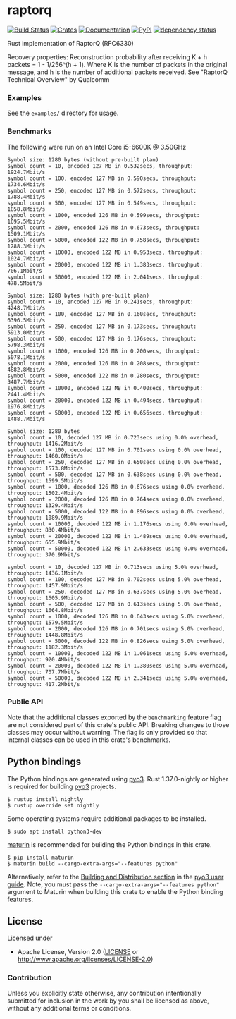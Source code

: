# raptorq
[![Build Status](https://travis-ci.com/cberner/raptorq.svg?branch=master)](https://travis-ci.com/cberner/raptorq)
[![Crates](https://img.shields.io/crates/v/raptorq.svg)](https://crates.io/crates/raptorq)
[![Documentation](https://docs.rs/raptorq/badge.svg)](https://docs.rs/raptorq)
[![PyPI](https://img.shields.io/pypi/v/raptorq.svg)](https://pypi.org/project/raptorq/)
[![dependency status](https://deps.rs/repo/github/cberner/raptorq/status.svg)](https://deps.rs/repo/github/cberner/raptorq)

Rust implementation of RaptorQ (RFC6330)

Recovery properties:
Reconstruction probability after receiving K + h packets = 1 - 1/256^(h + 1). Where K is the number of packets in the
original message, and h is the number of additional packets received.
See "RaptorQ Technical Overview" by Qualcomm

### Examples
See the `examples/` directory for usage.

### Benchmarks

The following were run on an Intel Core i5-6600K @ 3.50GHz

```
Symbol size: 1280 bytes (without pre-built plan)
symbol count = 10, encoded 127 MB in 0.532secs, throughput: 1924.7Mbit/s
symbol count = 100, encoded 127 MB in 0.590secs, throughput: 1734.6Mbit/s
symbol count = 250, encoded 127 MB in 0.572secs, throughput: 1788.4Mbit/s
symbol count = 500, encoded 127 MB in 0.549secs, throughput: 1858.8Mbit/s
symbol count = 1000, encoded 126 MB in 0.599secs, throughput: 1695.5Mbit/s
symbol count = 2000, encoded 126 MB in 0.673secs, throughput: 1509.1Mbit/s
symbol count = 5000, encoded 122 MB in 0.758secs, throughput: 1288.3Mbit/s
symbol count = 10000, encoded 122 MB in 0.953secs, throughput: 1024.7Mbit/s
symbol count = 20000, encoded 122 MB in 1.383secs, throughput: 706.1Mbit/s
symbol count = 50000, encoded 122 MB in 2.041secs, throughput: 478.5Mbit/s

Symbol size: 1280 bytes (with pre-built plan)
symbol count = 10, encoded 127 MB in 0.241secs, throughput: 4248.7Mbit/s
symbol count = 100, encoded 127 MB in 0.160secs, throughput: 6396.5Mbit/s
symbol count = 250, encoded 127 MB in 0.173secs, throughput: 5913.0Mbit/s
symbol count = 500, encoded 127 MB in 0.176secs, throughput: 5798.3Mbit/s
symbol count = 1000, encoded 126 MB in 0.200secs, throughput: 5078.1Mbit/s
symbol count = 2000, encoded 126 MB in 0.208secs, throughput: 4882.8Mbit/s
symbol count = 5000, encoded 122 MB in 0.280secs, throughput: 3487.7Mbit/s
symbol count = 10000, encoded 122 MB in 0.400secs, throughput: 2441.4Mbit/s
symbol count = 20000, encoded 122 MB in 0.494secs, throughput: 1976.8Mbit/s
symbol count = 50000, encoded 122 MB in 0.656secs, throughput: 1488.7Mbit/s

Symbol size: 1280 bytes
symbol count = 10, decoded 127 MB in 0.723secs using 0.0% overhead, throughput: 1416.2Mbit/s
symbol count = 100, decoded 127 MB in 0.701secs using 0.0% overhead, throughput: 1460.0Mbit/s
symbol count = 250, decoded 127 MB in 0.650secs using 0.0% overhead, throughput: 1573.8Mbit/s
symbol count = 500, decoded 127 MB in 0.638secs using 0.0% overhead, throughput: 1599.5Mbit/s
symbol count = 1000, decoded 126 MB in 0.676secs using 0.0% overhead, throughput: 1502.4Mbit/s
symbol count = 2000, decoded 126 MB in 0.764secs using 0.0% overhead, throughput: 1329.4Mbit/s
symbol count = 5000, decoded 122 MB in 0.896secs using 0.0% overhead, throughput: 1089.9Mbit/s
symbol count = 10000, decoded 122 MB in 1.176secs using 0.0% overhead, throughput: 830.4Mbit/s
symbol count = 20000, decoded 122 MB in 1.489secs using 0.0% overhead, throughput: 655.9Mbit/s
symbol count = 50000, decoded 122 MB in 2.633secs using 0.0% overhead, throughput: 370.9Mbit/s

symbol count = 10, decoded 127 MB in 0.713secs using 5.0% overhead, throughput: 1436.1Mbit/s
symbol count = 100, decoded 127 MB in 0.702secs using 5.0% overhead, throughput: 1457.9Mbit/s
symbol count = 250, decoded 127 MB in 0.637secs using 5.0% overhead, throughput: 1605.9Mbit/s
symbol count = 500, decoded 127 MB in 0.613secs using 5.0% overhead, throughput: 1664.8Mbit/s
symbol count = 1000, decoded 126 MB in 0.643secs using 5.0% overhead, throughput: 1579.5Mbit/s
symbol count = 2000, decoded 126 MB in 0.701secs using 5.0% overhead, throughput: 1448.8Mbit/s
symbol count = 5000, decoded 122 MB in 0.826secs using 5.0% overhead, throughput: 1182.3Mbit/s
symbol count = 10000, decoded 122 MB in 1.061secs using 5.0% overhead, throughput: 920.4Mbit/s
symbol count = 20000, decoded 122 MB in 1.380secs using 5.0% overhead, throughput: 707.7Mbit/s
symbol count = 50000, decoded 122 MB in 2.341secs using 5.0% overhead, throughput: 417.2Mbit/s
```

### Public API
Note that the additional classes exported by the `benchmarking` feature flag are not considered part of this
crate's public API. Breaking changes to those classes may occur without warning. The flag is only provided
so that internal classes can be used in this crate's benchmarks.

## Python bindings

The Python bindings are generated using [pyo3](https://github.com/PyO3/pyo3). 
Rust 1.37.0-nightly or higher is required for building [pyo3](https://github.com/PyO3/pyo3) projects.
```
$ rustup install nightly
$ rustup override set nightly
```

Some operating systems require additional packages to be installed.
```
$ sudo apt install python3-dev
```

[maturin](https://github.com/PyO3/maturin) is recommended for building the Python bindings in this crate.
```
$ pip install maturin
$ maturin build --cargo-extra-args="--features python"
```

Alternatively, refer to the [Building and Distribution section](https://pyo3.rs/v0.8.5/building_and_distribution.html) in the [pyo3 user guide](https://pyo3.rs/v0.8.5/).
Note, you must pass the `--cargo-extra-args="--features python"` argument to Maturin when building this crate
to enable the Python binding features.

## License

Licensed under

 * Apache License, Version 2.0 ([LICENSE](LICENSE) or http://www.apache.org/licenses/LICENSE-2.0)

### Contribution

Unless you explicitly state otherwise, any contribution intentionally submitted
for inclusion in the work by you shall be licensed as above, without any
additional terms or conditions.
